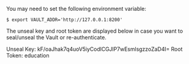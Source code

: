 
You may need to set the following environment variable:

    $ export VAULT_ADDR='http://127.0.0.1:8200'

The unseal key and root token are displayed below in case you want to
seal/unseal the Vault or re-authenticate.

Unseal Key: kF/oaJhak7q4uoV5iyCodlCGJIP7wEsmlsgzzoZaD4I=
Root Token: education